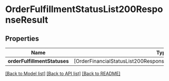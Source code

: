# OrderFulfillmentStatusList200ResponseResult

## Properties
Name | Type | Description | Notes
------------ | ------------- | ------------- | -------------
**orderFulfillmentStatuses** | [OrderFinancialStatusList200ResponseResultOrderFinancialStatusesInner] |  | [optional] 

[[Back to Model list]](../README.md#documentation-for-models) [[Back to API list]](../README.md#documentation-for-api-endpoints) [[Back to README]](../README.md)


